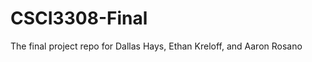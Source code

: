 CSCI3308-Final
==============
 The final project repo for Dallas Hays, Ethan Kreloff, and Aaron Rosano
